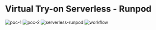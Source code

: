 # Virtual Try-on Serverless - Runpod

![poc-1](https://github.com/user-attachments/assets/4ee9a91c-441f-4c02-a6a2-2e8eb7897a36)
![poc-2](https://github.com/user-attachments/assets/341a25a2-8c39-4f88-83e7-2715ac0802e2)
![serverless-runpod](https://github.com/user-attachments/assets/8a9adc52-f466-41ce-9c88-fdef01810f26)
![workflow](https://github.com/user-attachments/assets/0e3e9166-0f7d-4c78-b396-d27b6144a9b4)
